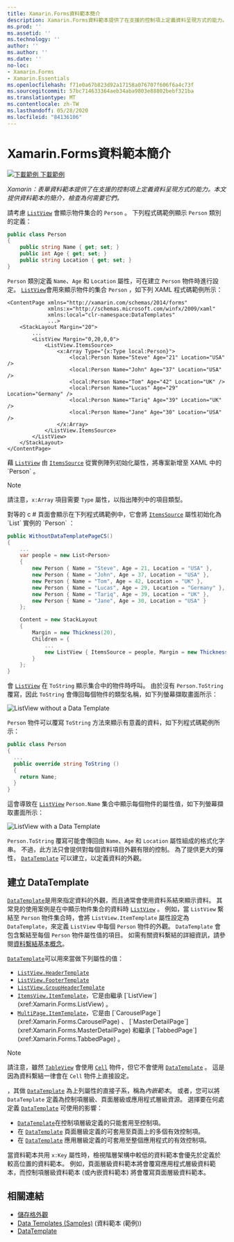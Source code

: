```yaml
---
title: Xamarin.Forms資料範本簡介
description: Xamarin.Forms資料範本提供了在支援的控制項上定義資料呈現方式的能力。 本文提供資料範本的簡介，探討為何資料範本是必要的。
ms.prod: ''
ms.assetid: ''
ms.technology: ''
author: ''
ms.author: ''
ms.date: ''
no-loc:
- Xamarin.Forms
- Xamarin.Essentials
ms.openlocfilehash: f71e0a67b823d92a17158a076707f606f6a4c73f
ms.sourcegitcommit: 57bc714633364aeb34aba9803e88802bebf321ba
ms.translationtype: MT
ms.contentlocale: zh-TW
ms.lasthandoff: 05/28/2020
ms.locfileid: "84136106"
---
```

# <a name="introduction-to-xamarinforms-data-templates"></a>Xamarin.Forms資料範本簡介

[![下載範例 ](~/media/shared/download.png) 下載範例](https://docs.microsoft.com/samples/xamarin/xamarin-forms-samples/templates-datatemplates)

_Xamarin：表單資料範本提供了在支援的控制項上定義資料呈現方式的能力。本文提供資料範本的簡介，檢查為何需要它們。_

請考慮 [`ListView`](xref:Xamarin.Forms.ListView) 會顯示物件集合的 `Person` 。 下列程式碼範例顯示 `Person` 類別的定義：

```csharp
public class Person
{
    public string Name { get; set; }
    public int Age { get; set; }
    public string Location { get; set; }
}
```

`Person` 類別定義 `Name`、`Age` 和 `Location` 屬性，可在建立 `Person` 物件時進行設定。 [`ListView`](xref:Xamarin.Forms.ListView)會用來顯示物件的集合 `Person` ，如下列 XAML 程式碼範例所示：

```xaml
<ContentPage xmlns="http://xamarin.com/schemas/2014/forms"
             xmlns:x="http://schemas.microsoft.com/winfx/2009/xaml"
             xmlns:local="clr-namespace:DataTemplates"
             ...>
    <StackLayout Margin="20">
        ...
        <ListView Margin="0,20,0,0">
            <ListView.ItemsSource>
                <x:Array Type="{x:Type local:Person}">
                    <local:Person Name="Steve" Age="21" Location="USA" />
                    <local:Person Name="John" Age="37" Location="USA" />
                    <local:Person Name="Tom" Age="42" Location="UK" />
                    <local:Person Name="Lucas" Age="29" Location="Germany" />
                    <local:Person Name="Tariq" Age="39" Location="UK" />
                    <local:Person Name="Jane" Age="30" Location="USA" />
                </x:Array>
            </ListView.ItemsSource>
        </ListView>
    </StackLayout>
</ContentPage>
```

藉 [`ListView`](xref:Xamarin.Forms.ListView) 由 [`ItemsSource`](xref:Xamarin.Forms.ItemsView`1.ItemsSource) 從實例陣列初始化屬性，將專案新增至 XAML 中的 `Person` 。

> [!NOTE]
> 請注意，`x:Array` 項目需要 `Type` 屬性，以指出陣列中的項目類型。

對等的 c # 頁面會顯示在下列程式碼範例中，它會將 [`ItemsSource`](xref:Xamarin.Forms.ItemsView`1.ItemsSource) 屬性初始化為 `List` 實例的 `Person` ：

```csharp
public WithoutDataTemplatePageCS()
{
    ...
    var people = new List<Person>
    {
        new Person { Name = "Steve", Age = 21, Location = "USA" },
        new Person { Name = "John", Age = 37, Location = "USA" },
        new Person { Name = "Tom", Age = 42, Location = "UK" },
        new Person { Name = "Lucas", Age = 29, Location = "Germany" },
        new Person { Name = "Tariq", Age = 39, Location = "UK" },
        new Person { Name = "Jane", Age = 30, Location = "USA" }
    };

    Content = new StackLayout
    {
        Margin = new Thickness(20),
        Children = {
            ...
            new ListView { ItemsSource = people, Margin = new Thickness(0, 20, 0, 0) }
        }
    };
}
```

會 [`ListView`](xref:Xamarin.Forms.ListView) 在 `ToString` 顯示集合中的物件時呼叫。 由於沒有 `Person.ToString` 覆寫，因此 `ToString` 會傳回每個物件的類型名稱，如下列螢幕擷取畫面所示：

![](introduction-images/no-data-template.png "ListView without a Data Template")

`Person` 物件可以覆寫 `ToString` 方法來顯示有意義的資料，如下列程式碼範例所示：

```csharp
public class Person
{
  ...
  public override string ToString ()
  {
    return Name;
  }
}
```

這會導致在 [`ListView`](xref:Xamarin.Forms.ListView) `Person.Name` 集合中顯示每個物件的屬性值，如下列螢幕擷取畫面所示：

![](introduction-images/override-tostring.png "ListView with a Data Template")

`Person.ToString` 覆寫可能會傳回由 `Name`、`Age` 和 `Location` 屬性組成的格式化字串。 不過，此方法只會提供對每個資料項目外觀有限的控制。 為了提供更大的彈性， [`DataTemplate`](xref:Xamarin.Forms.DataTemplate) 可以建立，以定義資料的外觀。

## <a name="creating-a-datatemplate"></a>建立 DataTemplate

[`DataTemplate`](xref:Xamarin.Forms.DataTemplate)是用來指定資料的外觀，而且通常會使用資料系結來顯示資料。 其常見的使用案例是在中顯示物件集合的資料時 [`ListView`](xref:Xamarin.Forms.ListView) 。 例如，當 `ListView` 繫結至 `Person` 物件集合時，會將 `ListView.ItemTemplate` 屬性設定為 `DataTemplate`，來定義 `ListView` 中每個 `Person` 物件的外觀。 `DataTemplate` 會包含繫結至每個 `Person` 物件屬性值的項目。 如需有關資料繫結的詳細資訊，請參閱[資料繫結基本概念](~/xamarin-forms/xaml/xaml-basics/data-binding-basics.md)。

[`DataTemplate`](xref:Xamarin.Forms.DataTemplate)可以用來當做下列屬性的值：

- [`ListView.HeaderTemplate`](xref:Xamarin.Forms.ListView.HeaderTemplate)
- [`ListView.FooterTemplate`](xref:Xamarin.Forms.ListView.FooterTemplate)
- [`ListView.GroupHeaderTemplate`](xref:Xamarin.Forms.ListView.GroupHeaderTemplate)
- [`ItemsView.ItemTemplate`](xref:Xamarin.Forms.ItemsView`1)，它是由繼承 [`ListView`](xref:Xamarin.Forms.ListView) 。
- [`MultiPage.ItemTemplate`](xref:Xamarin.Forms.MultiPage`1)，它是由 [`CarouselPage`](xref:Xamarin.Forms.CarouselPage) 、 [`MasterDetailPage`](xref:Xamarin.Forms.MasterDetailPage) 和繼承 [`TabbedPage`](xref:Xamarin.Forms.TabbedPage) 。

> [!NOTE]
> 請注意，雖然 [`TableView`](xref:Xamarin.Forms.TableView) 會使用 [`Cell`](xref:Xamarin.Forms.Cell) 物件，但它不會使用 [`DataTemplate`](xref:Xamarin.Forms.DataTemplate) 。 這是因為資料繫結一律會在 `Cell` 物件上直接設定。

，其做 [`DataTemplate`](xref:Xamarin.Forms.DataTemplate) 為上列屬性的直接子系，稱為*內嵌範本*。 或者，您可以將 `DataTemplate` 定義為控制項層級、頁面層級或應用程式層級資源。 選擇要在何處定義 [`DataTemplate`](xref:Xamarin.Forms.DataTemplate) 可使用的影響：

- [`DataTemplate`](xref:Xamarin.Forms.DataTemplate)在控制項層級定義的只能套用至控制項。
- 在 [`DataTemplate`](xref:Xamarin.Forms.DataTemplate) 頁面層級定義的可套用至頁面上的多個有效控制項。
- 在 [`DataTemplate`](xref:Xamarin.Forms.DataTemplate) 應用層級定義的可套用至整個應用程式的有效控制項。

當資料範本共用 `x:Key` 屬性時，檢視階層架構中較低的資料範本會優先於定義於較高位置的資料範本。 例如，頁面層級資料範本將會覆寫應用程式層級資料範本，而控制項層級資料範本 (或內嵌資料範本) 將會覆寫頁面層級資料範本。

## <a name="related-links"></a>相關連結

- [儲存格外觀](~/xamarin-forms/user-interface/listview/customizing-cell-appearance.md)
- [Data Templates (Samples)](https://docs.microsoft.com/samples/xamarin/xamarin-forms-samples/templates-datatemplates) (資料範本 (範例))
- [DataTemplate](xref:Xamarin.Forms.DataTemplate)
